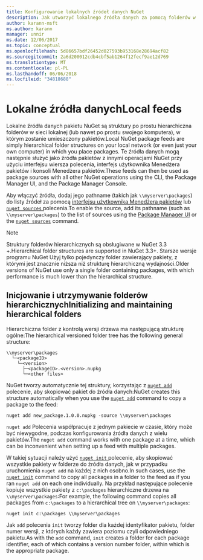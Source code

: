 ```yaml
---
title: Konfigurowanie lokalnych źródeł danych NuGet
description: Jak utworzyć lokalnego źródła danych za pomocą folderów w sieci lokalnej pakietów NuGet
author: karann-msft
ms.author: karann
manager: unnir
ms.date: 12/06/2017
ms.topic: conceptual
ms.openlocfilehash: 5d86657bdf26452d027593b953168e28694acf82
ms.sourcegitcommit: 2a6d200012cdb4cbf5ab1264f12fecf9ae12d769
ms.translationtype: MT
ms.contentlocale: pl-PL
ms.lasthandoff: 06/06/2018
ms.locfileid: "34818688"
---
```

# <a name="local-feeds"></a><span data-ttu-id="4a44d-103">Lokalne źródła danych</span><span class="sxs-lookup"><span data-stu-id="4a44d-103">Local feeds</span></span>

<span data-ttu-id="4a44d-104">Lokalne źródła danych pakietu NuGet są struktury po prostu hierarchiczna folderów w sieci lokalnej (lub nawet po prostu swojego komputera), w którym zostanie umieszczony pakietów.</span><span class="sxs-lookup"><span data-stu-id="4a44d-104">Local NuGet package feeds are simply hierarchical folder structures on your local network (or even just your own computer) in which you place packages.</span></span> <span data-ttu-id="4a44d-105">Te źródła danych mogą następnie służyć jako źródła pakietów z innymi operacjami NuGet przy użyciu interfejsu wiersza polecenia, interfejs użytkownika Menedżera pakietów i konsoli Menedżera pakietów.</span><span class="sxs-lookup"><span data-stu-id="4a44d-105">These feeds can then be used as package sources with all other NuGet operations using the CLI, the Package Manager UI, and the Package Manager Console.</span></span>

<span data-ttu-id="4a44d-106">Aby włączyć źródła, dodaj jego pathname (takich jak `\\myserver\packages`) do listy źródeł za pomocą [interfejsu użytkownika Menedżera pakietów](../tools/package-manager-ui.md#package-sources) lub [ `nuget sources` ](../tools/cli-ref-sources.md) polecenia.</span><span class="sxs-lookup"><span data-stu-id="4a44d-106">To enable the source, add its pathname (such as `\\myserver\packages`) to the list of sources using the [Package Manager UI](../tools/package-manager-ui.md#package-sources) or the [`nuget sources`](../tools/cli-ref-sources.md) command.</span></span>

> [!Note]
> <span data-ttu-id="4a44d-107">Struktury folderów hierarchicznych są obsługiwane w NuGet 3.3 +.</span><span class="sxs-lookup"><span data-stu-id="4a44d-107">Hierarchical folder structures are supported in NuGet 3.3+.</span></span> <span data-ttu-id="4a44d-108">Starsze wersje programu NuGet Użyj tylko pojedynczy folder zawierający pakiety, z którymi jest znacznie niższa niż strukturę hierarchiczną wydajności.</span><span class="sxs-lookup"><span data-stu-id="4a44d-108">Older versions of NuGet use only a single folder containing packages, with which performance is much lower than the hierarchical structure.</span></span>

## <a name="initializing-and-maintaining-hierarchical-folders"></a><span data-ttu-id="4a44d-109">Inicjowanie i utrzymywanie folderów hierarchicznych</span><span class="sxs-lookup"><span data-stu-id="4a44d-109">Initializing and maintaining hierarchical folders</span></span>

<span data-ttu-id="4a44d-110">Hierarchiczna folder z kontrolą wersji drzewa ma następującą strukturę ogólne:</span><span class="sxs-lookup"><span data-stu-id="4a44d-110">The hierarchical versioned folder tree has the following general structure:</span></span>

    \\myserver\packages
      └─<packageID>
        └─<version>
          ├─<packageID>.<version>.nupkg
          └─<other files>

<span data-ttu-id="4a44d-111">NuGet tworzy automatycznie tej struktury, korzystając z [ `nuget add` ](../tools/cli-ref-add.md) polecenie, aby skopiować pakiet do źródła danych:</span><span class="sxs-lookup"><span data-stu-id="4a44d-111">NuGet creates this structure automatically when you use the [`nuget add`](../tools/cli-ref-add.md) command to copy a package to the feed:</span></span>

```cli
nuget add new_package.1.0.0.nupkg -source \\myserver\packages
```

<span data-ttu-id="4a44d-112">`nuget add` Polecenia współpracuje z jednym pakiecie w czasie, który może być niewygodne, podczas konfigurowania źródła danych z wielu pakietów.</span><span class="sxs-lookup"><span data-stu-id="4a44d-112">The `nuget add` command works with one package at a time, which can be inconvenient when setting up a feed with multiple packages.</span></span>

<span data-ttu-id="4a44d-113">W takiej sytuacji należy użyć [ `nuget init` ](../tools/cli-ref-init.md) polecenie, aby skopiować wszystkie pakiety w folderze do źródła danych, jak w przypadku uruchomienia `nuget add` na każdej z nich osobno.</span><span class="sxs-lookup"><span data-stu-id="4a44d-113">In such cases, use the [`nuget init`](../tools/cli-ref-init.md) command to copy all packages in a folder to the feed as if you ran `nuget add` on each one individually.</span></span> <span data-ttu-id="4a44d-114">Na przykład następujące polecenie kopiuje wszystkie pakiety z `c:\packages` hierarchiczne drzewa na `\\myserver\packages`:</span><span class="sxs-lookup"><span data-stu-id="4a44d-114">For example, the following command copies all packages from `c:\packages` to a hierarchical tree on `\\myserver\packages`:</span></span>

```cli
nuget init c:\packages \\myserver\packages
```

<span data-ttu-id="4a44d-115">Jak `add` polecenia `init` tworzy folder dla każdej identyfikator pakietu, folder numer wersji, z których każdy zawiera poziomu czyli odpowiedniego pakietu.</span><span class="sxs-lookup"><span data-stu-id="4a44d-115">As with the `add` command, `init` creates a folder for each package identifier, each of which contains a version number folder, within which is the appropriate package.</span></span>
